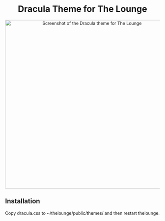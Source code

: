 <h1 align="center">
	Dracula Theme for The Lounge
</h1>

<p align="center">
	<img src="https://i.imgur.com/pOXyv3f.png" alt="Screenshot of the Dracula theme for The Lounge" width="550">
</p>

## Installation

Copy dracula.css to ~/thelounge/public/themes/ and then restart thelounge.
